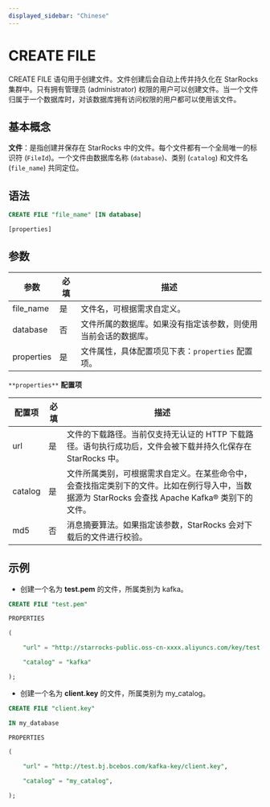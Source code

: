 ```yaml
---
displayed_sidebar: "Chinese"
---
```


# CREATE FILE

CREATE FILE 语句用于创建文件。文件创建后会自动上传并持久化在 StarRocks 集群中。只有拥有管理员 (administrator) 权限的用户可以创建文件。当一个文件归属于一个数据库时，对该数据库拥有访问权限的用户都可以使用该文件。

## 基本概念

**文件**：是指创建并保存在 StarRocks 中的文件。每个文件都有一个全局唯一的标识符 (`FileId`)。一个文件由数据库名称 (`database`)、类别 (`catalog`) 和文件名 (`file_name`) 共同定位。

## 语法

```SQL
CREATE FILE "file_name" [IN database]

[properties]
```

## 参数

| **参数**   | **必填** | **描述**                                                     |
| ---------- | -------- | ------------------------------------------------------------ |
| file_name  | 是       | 文件名，可根据需求自定义。                                   |
| database   | 否       | 文件所属的数据库。如果没有指定该参数，则使用当前会话的数据库。 |
| properties | 是       | 文件属性，具体配置项见下表：`properties` 配置项。            |

`**properties**` **配置项**

| **配置项** | **必填** | **描述**                                                     |
| ---------- | -------- | ------------------------------------------------------------ |
| url        | 是       | 文件的下载路径。当前仅支持无认证的 HTTP 下载路径。语句执行成功后，文件会被下载并持久化保存在 StarRocks 中。 |
| catalog    | 是       | 文件所属类别，可根据需求自定义。在某些命令中，会查找指定类别下的文件。比如在例行导入中，当数据源为 StarRocks 会查找 Apache Kafka® 类别下的文件。 |
| md5        | 否       | 消息摘要算法。如果指定该参数，StarRocks 会对下载后的文件进行校验。 |

## 示例

- 创建一个名为 **test.pem** 的文件，所属类别为 kafka。

```SQL
CREATE FILE "test.pem"

PROPERTIES

(

    "url" = "http://starrocks-public.oss-cn-xxxx.aliyuncs.com/key/test.pem",

    "catalog" = "kafka"

);
```

- 创建一个名为 **client.key** 的文件，所属类别为 my_catalog。

```SQL
CREATE FILE "client.key"

IN my_database

PROPERTIES

(

    "url" = "http://test.bj.bcebos.com/kafka-key/client.key",

    "catalog" = "my_catalog",

);
```
